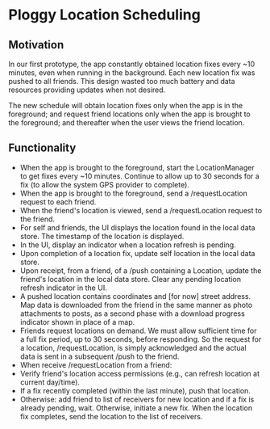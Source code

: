 # Ploggy Location Scheduling

## Motivation

In our first prototype, the app constantly obtained location fixes every ~10 minutes, even when running in the background. Each new location fix was pushed to all friends. This design wasted too much battery and data resources providing updates when not desired.

The new schedule will obtain location fixes only when the app is in the foreground; and request friend locations only when the app is brought to the foreground; and thereafter when the user views the friend location.

## Functionality

* When the app is brought to the foreground, start the LocationManager to get fixes every ~10 minutes. Continue to allow up to 30 seconds for a fix (to allow the system GPS provider to complete).
* When the app is brought to the foreground, send a /requestLocation request to each friend.
* When the friend's location is viewed, send a /requestLocation request to the friend.
* For self and friends, the UI displays the location found in the local data store. The timestamp of the location is displayed.
* In the UI, display an indicator when a location refresh is pending.
* Upon completion of a location fix, update self location in the local data store.
* Upon receipt, from a friend, of a /push containing a Location, update the friend's location in the local data store. Clear any pending location refresh indicator in the UI.
* A pushed location contains coordinates and [for now] street address. Map data is downloaded from the friend in the same manner as photo attachments to posts, as a second phase with a download progress indicator shown in place of a map.
* Friends request locations on demand. We must allow sufficient time for a full fix period, up to 30 seconds, before responding. So the request for a location, /requestLocation, is simply acknowledged and the actual data is sent in a subsequent /push to the friend.
* When receive /requestLocation from a friend:
 * Verify friend's location access permissions (e.g., can refresh location at current day/time).
 * If a fix recently completed (within the last minute), push that location.
 * Otherwise: add friend to list of receivers for new location and if a fix is already pending, wait. Otherwise, initiate a new fix. When the location fix completes, send the location to the list of receivers.
